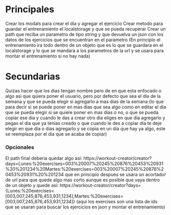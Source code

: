 # Principales

Crear los modals para crear el dia y agregar el ejercicio
Crear metodo para guardar el entrenamiento el localstorage y que se pueda recuperar
Crear un path que reciba un parametro de tipo string y que devuelva un json con los datos de los ejercicios que se encuentran en el parametro
(En principio el entrenamiento ira todo dentro de un objeto que es lo que se guardara en el localstorage y lo que se mandara a los parametros de la url y se usara para montar el entrenamiento si no hay nada)

# Secundarias

Quizas hacer que los dias tengan nombre pero de en que esta enfocado o algo asi que quiera poner el usuario, pero por defecto que sea el dia de la semana y que se pueda elegir si agregarlo a mas dias de la semana
(lo que para decir si se puede poner en mas dias que sea algo como en editar el dia que se pueda elegir si se quiere poner en mas dias o no, o que se pueda copiar ese dia y cuando le das a crear otro dia eliges en que dia agregarlo y pegas el dia que ya tenias creado o que cuando le des a copiar dia te deje elegir en que dia o dias agregarlo y se copia en un dia que hay ya algo, este se reemplaza por el dia que se acaba de copiar)

### Opcionales

El path final deberia quedar algo asi:
https://workout-creator/creator?days=Lunes:%20exercises=003%20007%20245%20876%20453%20931%20%201234%20Martes:%20exercises=003%20007%20245%20876%20453%20931%20%201234
que en principio despues se usara un acortador de url para que quede algo mas corto
aunque es posible que vaya dentro de un objeto y quede asi:
https://workout-creator/creator?days={Lunes:%20exercises=[003,007,245,876,453,931,1234],Martes:%20exercises=[003,007,245,876,453,931,1234]}
(aqui los exercises son una lista de ids que se usaran para buscar los ejercicios en json y montar el entrenamiento)
